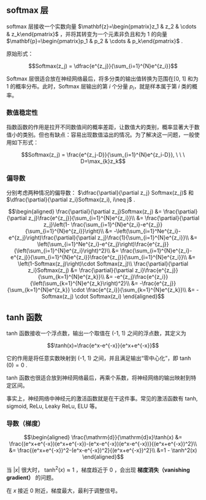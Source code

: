 ## softmax 层

softmax 层接收一个实数向量 $\mathbf{z}=\begin{pmatrix}z_1 & z_2 & \cdots & z_k\end{pmatrix}$ ，并将其转变为一个元素非负且和为 1 的向量 $\mathbf{p}=\begin{pmatrix}p_1 & p_2 & \cdots & p_k\end{pmatrix}$ . 

原始形式：

$$Softmax(z_j) = \dfrac{e^{z_j}}{\sum_{i=1}^{N}e^{z_i}}$$

Softmax 层很适合放在神经网络最后，将多分类的输出值转换为范围在\[0, 1\] 和为 1 的概率分布。此时，Softmax 层输出的第 $i$ 个分量 $p_i$，就是样本属于第 $i$ 类的概率。

### 数值稳定性

指数函数的作用是拉开不同数值间的概率差距，让数值大的类别，概率显著大于数值小的类别。但也有缺点：容易出现数值溢出的情况。为了解决这一问题，一般使用如下形式：

$$Softmax(z_j) = \frac{e^{z_j-D}}{\sum_{i=1}^{N}e^{z_i-D}}, \ \ \ D=\max_{k}z_k$$

### 偏导数

分别考虑两种情况的偏导数： $\dfrac{\partial}{\partial z_j} Softmax(z_j)$ 和 $\dfrac{\partial}{\partial z_i}Softmax(z_i), i\neq j$ .

$$\begin{aligned}
\frac{\partial}{\partial z_j}Softmax(z_j) 
&= \frac{\partial}{\partial z_j}\frac{e^{z_j}}{\sum_{i=1}^{N}e^{z_i}}\\
&= \frac{\partial}{\partial z_j}\left(1- \frac{\sum_{i=1}^{N}e^{z_i}-e^{z_j}}{\sum_{i=1}^{N}e^{z_i}}\right)\\
&= -\left(\sum_{i=1}^Ne^{z_i}-e^{z_j}\right)\frac{\partial}{\partial z_j}\frac{1}{\sum_{i=1}^{N}e^{z_i}}\\
&= \left(\sum_{i=1}^Ne^{z_i}-e^{z_j}\right)\frac{e^{z_j}}{\left(\sum_{i=1}^{N}e^{z_i}\right)^2}\\
&= \frac{\sum_{i=1}^{N}e^{z_i}-e^{z_j}}{\sum_{i=1}^{N}e^{z_i}}\frac{e^{z_j}}{\sum_{i=1}^{N}e^{z_i}}\\
&= \left(1-Softmax(z_j)\right)\cdot Softmax(z_j)\\
\frac{\partial}{\partial z_i}Softmax(z_j)
&= \frac{\partial}{\partial z_i}\frac{e^{z_j}}{\sum_{k=1}^{N}e^{z_k}}\\
&= -e^{z_j}\frac{e^{z_i}}{\left(\sum_{k=1}^{N}e^{z_k}\right)^2}\\
&= -\frac{e^{z_j}}{\sum_{k=1}^{N}e^{z_k}} \cdot \frac{e^{z_i}}{\sum_{k=1}^{N}e^{z_k}}\\
&= -Softmax(z_j) \cdot Softmax(z_i)
\end{aligned}$$

## tanh 函数

tanh 函数接收一个浮点数，输出一个取值在 (-1, 1) 之间的浮点数，其定义为

$$\tanh(x)=\frac{e^x-e^{-x}}{e^x+e^{-x}}$$

它的作用是将任意实数映射到 (-1, 1) 之间，并且满足输出“零中心化”，即 $\tanh(0) = 0$ .

tanh 函数也很适合放到神经网络最后，再乘个系数，将神经网络的输出映射到特定区间。

事实上，神经网络中神经元的激活函数就是在干这件事。常见的激活函数有 tanh, sigmoid, ReLu, Leaky ReLu, ELU 等。

### 导数（梯度）

$$\begin{aligned}
\frac{\mathrm{d}}{\mathrm{d}x}\tanh(x) &= \frac{(e^x+e^{-x})(e^x+e^{-x})-(e^x-e^{-x})(e^x-e^{-x})}{(e^x+e^{-x})^2}\\
&= \frac{(e^x+e^{-x})^2-(e^x-e^{-x})^2}{(e^x+e^{-x})^2}\\
&=1 - \tanh^2(x)
\end{aligned}$$

当 $|x|$ 很大时， $\tanh^2(x)\approx 1$ ，梯度趋近于 0 ，会出现 **梯度消失（vanishing gradient）** 的问题。

在 $x$ 接近 0 附近，梯度最大，最利于调整信号。